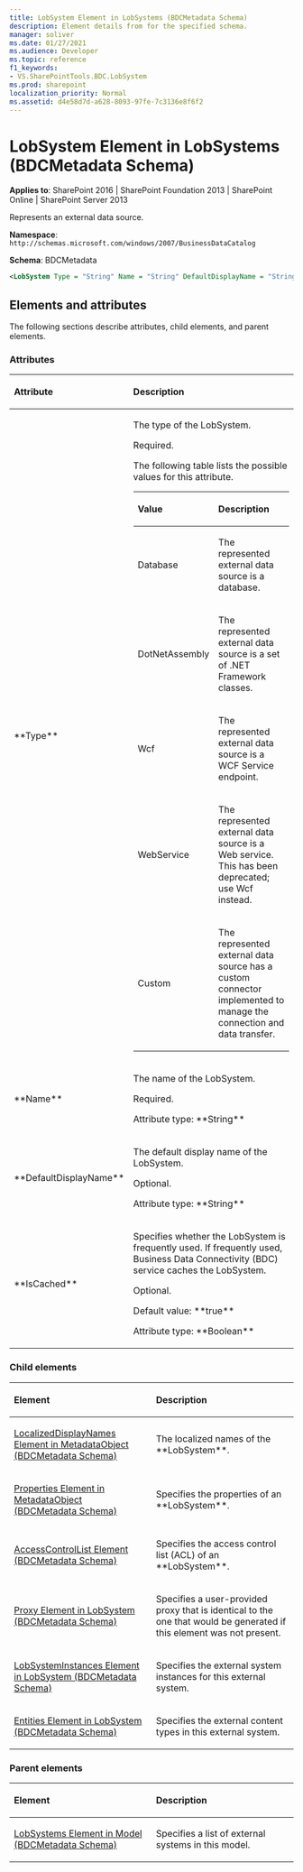 ```yaml
---
title: LobSystem Element in LobSystems (BDCMetadata Schema)
description: Element details from for the specified schema.
manager: soliver
ms.date: 01/27/2021
ms.audience: Developer
ms.topic: reference
f1_keywords:
- VS.SharePointTools.BDC.LobSystem
ms.prod: sharepoint
localization_priority: Normal
ms.assetid: d4e58d7d-a628-8093-97fe-7c3136e8f6f2
---
```


# LobSystem Element in LobSystems (BDCMetadata Schema)

**Applies to**: SharePoint 2016 | SharePoint Foundation 2013 | SharePoint Online | SharePoint Server 2013

Represents an external data source.

**Namespace**: `http://schemas.microsoft.com/windows/2007/BusinessDataCatalog`

**Schema**: BDCMetadata

```XML
<LobSystem Type = "String" Name = "String" DefaultDisplayName = "String" IsCached = "Boolean"> </LobSystem>
```

## Elements and attributes

The following sections describe attributes, child elements, and parent elements.

### Attributes

<table>
<colgroup>
<col width="20%" />
<col width="80%" />
</colgroup>
<thead>
<tr class="header">
<th align="left"><p>Attribute</p></th>
<th align="left"><p>Description</p></th>
</tr>
</thead>
<tbody>
<tr class="odd">
<td align="left"><p>**Type**</p></td>
<td align="left"><p>The type of the LobSystem.</p>
<p>Required.</p>
<p>The following table lists the possible values for this attribute.</p>
<div class="tableSection">
<table>
<colgroup>
<col width="20%" />
<col width="80%" />
</colgroup>
<thead>
<tr class="header">
<th align="left"><p>Value</p></th>
<th align="left"><p>Description</p></th>
</tr>
</thead>
<tbody>
<tr class="odd">
<td align="left"><p>Database</p></td>
<td align="left"><p>The represented external data source is a database.</p></td>
</tr>
<tr class="even">
<td align="left"><p>DotNetAssembly</p></td>
<td align="left"><p>The represented external data source is a set of .NET Framework classes.</p></td>
</tr>
<tr class="odd">
<td align="left"><p>Wcf</p></td>
<td align="left"><p>The represented external data source is a WCF Service endpoint.</p></td>
</tr>
<tr class="even">
<td align="left"><p>WebService</p></td>
<td align="left"><p>The represented external data source is a Web service. This has been deprecated; use Wcf instead.</p></td>
</tr>
<tr class="odd">
<td align="left"><p>Custom</p></td>
<td align="left"><p>The represented external data source has a custom connector implemented to manage the connection and data transfer.</p></td>
</tr>
</tbody>
</table>
</div></td>
</tr>
<tr class="even">
<td align="left"><p>**Name**</p></td>
<td align="left"><p>The name of the LobSystem.</p>
<p>Required.</p>
<p>Attribute type: **String**</p></td>
</tr>
<tr class="odd">
<td align="left"><p>**DefaultDisplayName**</p></td>
<td align="left"><p>The default display name of the LobSystem.</p>
<p>Optional.</p>
<p>Attribute type: **String**</p></td>
</tr>
<tr class="even">
<td align="left"><p>**IsCached**</p></td>
<td align="left"><p>Specifies whether the LobSystem is frequently used. If frequently used, Business Data Connectivity (BDC) service caches the LobSystem.</p>
<p>Optional.</p>
<p>Default value: **true**</p>
<p>Attribute type: **Boolean**</p></td>
</tr>
</tbody>
</table>

### Child elements

<table>
<colgroup>
<col width="50%" />
<col width="50%" />
</colgroup>
<thead>
<tr class="header">
<th align="left"><p>Element</p></th>
<th align="left"><p>Description</p></th>
</tr>
</thead>
<tbody>
<tr class="odd">
<td align="left"><p><span sdata="link"><a href="localizeddisplaynames-element-in-metadataobject-bdcmetadata-schema.md">LocalizedDisplayNames Element in MetadataObject (BDCMetadata Schema)</a></span></p></td>
<td align="left"><p>The localized names of the **LobSystem**.</p></td>
</tr>
<tr class="even">
<td align="left"><p><span sdata="link"><a href="properties-element-in-metadataobject-bdcmetadata-schema.md">Properties Element in MetadataObject (BDCMetadata Schema)</a></span></p></td>
<td align="left"><p>Specifies the properties of an **LobSystem**.</p></td>
</tr>
<tr class="odd">
<td align="left"><p><span sdata="link"><a href="accesscontrollist-element-bdcmetadata-schema.md">AccessControlList Element (BDCMetadata Schema)</a></span></p></td>
<td align="left"><p>Specifies the access control list (ACL) of an **LobSystem**.</p></td>
</tr>
<tr class="even">
<td align="left"><p><span sdata="link"><a href="proxy-element-in-lobsystem-bdcmetadata-schema.md">Proxy Element in LobSystem (BDCMetadata Schema)</a></span></p></td>
<td align="left"><p>Specifies a user-provided proxy that is identical to the one that would be generated if this element was not present.</p></td>
</tr>
<tr class="odd">
<td align="left"><p><span sdata="link"><a href="lobsysteminstances-element-in-lobsystem-bdcmetadata-schema.md">LobSystemInstances Element in LobSystem (BDCMetadata Schema)</a></span></p></td>
<td align="left"><p>Specifies the external system instances for this external system.</p></td>
</tr>
<tr class="even">
<td align="left"><p><span sdata="link"><a href="entities-element-in-lobsystem-bdcmetadata-schema.md">Entities Element in LobSystem (BDCMetadata Schema)</a></span></p></td>
<td align="left"><p>Specifies the external content types in this external system.</p></td>
</tr>
</tbody>
</table>

### Parent elements

<table>
<colgroup>
<col width="50%" />
<col width="50%" />
</colgroup>
<thead>
<tr class="header">
<th align="left"><p>Element</p></th>
<th align="left"><p>Description</p></th>
</tr>
</thead>
<tbody>
<tr class="odd">
<td align="left"><p><span sdata="link"><a href="lobsystems-element-in-model-bdcmetadata-schema.md">LobSystems Element in Model (BDCMetadata Schema)</a></span></p></td>
<td align="left"><p>Specifies a list of external systems in this model.</p></td>
</tr>
</tbody>
</table>









